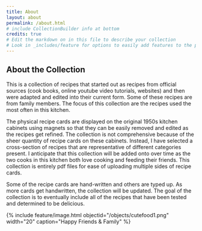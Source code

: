 ```yaml
---
title: About
layout: about
permalink: /about.html
# include CollectionBuilder info at bottom
credits: true
# Edit the markdown on in this file to describe your collection
# Look in _includes/feature for options to easily add features to the page
---
```





## About the Collection

This is a collection of recipes that started out as recipes from official sources (cook books, online youtube video tutorials, websites) and then were adapted and edited into their current form.  Some of these recipes are from family members.  The focus of this collection are the recipes used the most often in this kitchen.  

The physical recipe cards are displayed on the original 1950s kitchen cabinets using magnets so that they can be easily removed and edited as the recipes get refined.  The collection is not comprehensive because of the sheer quantity of recipe cards on these cabinets.  Instead, I have selected a cross-section of recipes that are representative of different categories present. I anticipate that this collection will be added onto over time as the two cooks in this kitchen both love cooking and feeding their friends. This collection is entirely pdf files for ease of uploading multiple sides of recipe cards. 

Some of the recipe cards are hand-written and others are typed up. As more cards get handwritten, the collection will be updated. The goal of the collection is to eventually include all of the recipes that have been tested and determined to be delicious.  

{% include feature/image.html objectid="/objects/cutefood1.png" width="20" caption="Happy Friends & Family" %}

